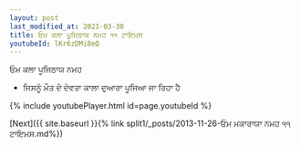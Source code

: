 ```yaml
---
layout: post
last_modified_at: 2021-03-30
title: ਓਮ ਕਲਾ ਪੂਜਿਠਾਯ ਨਮਹ ੧੧ ਟਾਇਮਸ
youtubeId: lKr6zDMi8eQ
---
```

 
 
 ਓਮ ਕਲਾ ਪੂਜਿਠਾਯ ਨਮਹ  
 
 -  ਜਿਸਨੂੰ ਮੌਤ ਦੇ ਦੇਵਤਾ ਕਾਲਾ ਦੁਆਰਾ ਪੂਜਿਆ ਜਾ ਰਿਹਾ ਹੈ 
 
  
 
  
 
 
 
 
 
 


{% include youtubePlayer.html id=page.youtubeId %}
 
[Next]({{ site.baseurl }}{% link  split1/_posts/2013-11-26-ਓਮ ਮਕਾਰਾਯਾ ਨਮਹ ੧੧ ਟਾਇਮਸ.md%})
 
